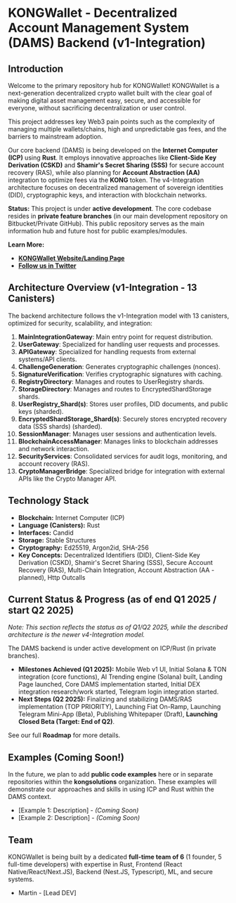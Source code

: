 # KONGWallet - Decentralized Account Management System (DAMS) Backend (v1-Integration)

## Introduction

Welcome to the primary repository hub for KONGWallet! KONGWallet is a next-generation decentralized crypto wallet built with the clear goal of making digital asset management easy, secure, and accessible for everyone, without sacrificing decentralization or user control.

This project addresses key Web3 pain points such as the complexity of managing multiple wallets/chains, high and unpredictable gas fees, and the barriers to mainstream adoption.

Our core backend (DAMS) is being developed on the **Internet Computer (ICP)** using **Rust**. It employs innovative approaches like **Client-Side Key Derivation (CSKD)** and **Shamir's Secret Sharing (SSS)** for secure account recovery (RAS), while also planning for **Account Abstraction (AA)** integration to optimize fees via the **KONG** token. The v4-Integration architecture focuses on decentralized management of sovereign identities (DID), cryptographic keys, and interaction with blockchain networks.

**Status:** This project is under **active development**. The core codebase resides in **private feature branches** (in our main development repository on Bitbucket/Private GitHub). This public repository serves as the main information hub and future host for public examples/modules.

**Learn More:**
* **[KONGWallet Website/Landing Page](https://kongwallet.io/)**
* **[Follow us in Twitter](https://x.com/kongwallet)**

## Architecture Overview (v1-Integration - 13 Canisters)

The backend architecture follows the v1-Integration model with 13 canisters, optimized for security, scalability, and integration:

1.  **MainIntegrationGateway**: Main entry point for request distribution.
2.  **UserGateway**: Specialized for handling user requests and processes.
3.  **APIGateway**: Specialized for handling requests from external systems/API clients.
4.  **ChallengeGeneration**: Generates cryptographic challenges (nonces).
5.  **SignatureVerification**: Verifies cryptographic signatures with caching.
6.  **RegistryDirectory**: Manages and routes to UserRegistry shards.
7.  **StorageDirectory**: Manages and routes to EncryptedShardStorage shards.
8.  **UserRegistry\_Shard(s)**: Stores user profiles, DID documents, and public keys (sharded).
9.  **EncryptedShardStorage\_Shard(s)**: Securely stores encrypted recovery data (SSS shards) (sharded).
10. **SessionManager**: Manages user sessions and authentication levels.
11. **BlockchainAccessManager**: Manages links to blockchain addresses and network interaction.
12. **SecurityServices**: Consolidated services for audit logs, monitoring, and account recovery (RAS).
13. **CryptoManagerBridge**: Specialized bridge for integration with external APIs like the Crypto Manager API.

## Technology Stack

* **Blockchain:** Internet Computer (ICP)
* **Language (Canisters):** Rust
* **Interfaces:** Candid
* **Storage:** Stable Structures
* **Cryptography:** Ed25519, Argon2id, SHA-256
* **Key Concepts:** Decentralized Identifiers (DID), Client-Side Key Derivation (CSKD), Shamir's Secret Sharing (SSS), Secure Account Recovery (RAS), Multi-Chain Integration, Account Abstraction (AA - planned), Http Outcalls

## Current Status & Progress (as of end Q1 2025 / start Q2 2025)

*Note: This section reflects the status as of Q1/Q2 2025, while the described architecture is the newer v4-Integration model.*

The DAMS backend is under active development on ICP/Rust (in private branches).

* **Milestones Achieved (Q1 2025):** Mobile Web v1 UI, Initial Solana & TON integration (core functions), AI Trending engine (Solana) built, Landing Page launched, Core DAMS implementation started, Initial DEX integration research/work started, Telegram login integration started.
* **Next Steps (Q2 2025):** Finalizing and stabilizing DAMS/RAS implementation (TOP PRIORITY), Launching Fiat On-Ramp, Launching Telegram Mini-App (Beta), Publishing Whitepaper (Draft), **Launching Closed Beta (Target: End of Q2)**.

See our full **Roadmap** for more details.

## Examples (Coming Soon!)

In the future, we plan to add **public code examples** here or in separate repositories within the **kongsolutions** organization. These examples will demonstrate our approaches and skills in using ICP and Rust within the DAMS context.

* [Example 1: Description] - *(Coming Soon)*
* [Example 2: Description] - *(Coming Soon)*

## Team

KONGWallet is being built by a dedicated **full-time team of 6** (1 founder, 5 full-time developers) with expertise in Rust, Frontend (React Native/React/Next.JS), Backend (Nest.JS, Typescript), ML, and secure systems.

* Martin - [Lead DEV]
